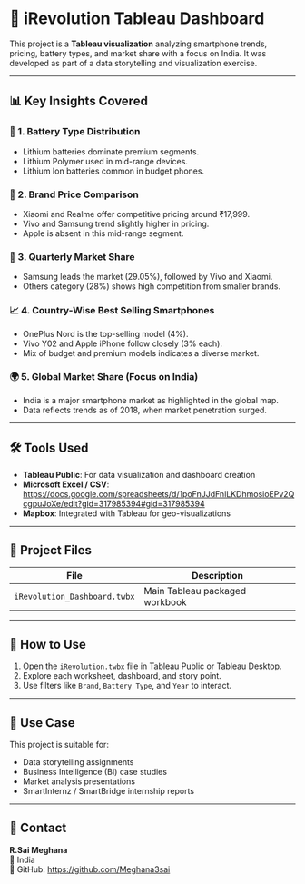 # 📱 iRevolution Tableau Dashboard

This project is a **Tableau visualization** analyzing smartphone trends, pricing, battery types, and market share with a focus on India. It was developed as part of a data storytelling and visualization exercise.

---

## 📊 Key Insights Covered

### 🔋 1. Battery Type Distribution
- Lithium batteries dominate premium segments.
- Lithium Polymer used in mid-range devices.
- Lithium Ion batteries common in budget phones.

### 💸 2. Brand Price Comparison
- Xiaomi and Realme offer competitive pricing around ₹17,999.
- Vivo and Samsung trend slightly higher in pricing.
- Apple is absent in this mid-range segment.

### 🧩 3. Quarterly Market Share
- Samsung leads the market (29.05%), followed by Vivo and Xiaomi.
- Others category (28%) shows high competition from smaller brands.

### 📈 4. Country-Wise Best Selling Smartphones
- OnePlus Nord is the top-selling model (4%).
- Vivo Y02 and Apple iPhone follow closely (3% each).
- Mix of budget and premium models indicates a diverse market.

### 🌍 5. Global Market Share (Focus on India)
- India is a major smartphone market as highlighted in the global map.
- Data reflects trends as of 2018, when market penetration surged.

---

## 🛠️ Tools Used
- **Tableau Public**: For data visualization and dashboard creation
- **Microsoft Excel / CSV**: https://docs.google.com/spreadsheets/d/1poFnJJdFnlLKDhmosioEPv2QcgpuJoXe/edit?gid=317985394#gid=317985394
- **Mapbox**: Integrated with Tableau for geo-visualizations

---

## 📁 Project Files

| File | Description |
|------|-------------|
| `iRevolution_Dashboard.twbx` | Main Tableau packaged workbook |

---

## 🚀 How to Use

1. Open the `iRevolution.twbx` file in Tableau Public or Tableau Desktop.
2. Explore each worksheet, dashboard, and story point.
3. Use filters like `Brand`, `Battery Type`, and `Year` to interact.

---

## 📌 Use Case
This project is suitable for:
- Data storytelling assignments
- Business Intelligence (BI) case studies
- Market analysis presentations
- SmartInternz / SmartBridge internship reports

---

## 📧 Contact
**R.Sai Meghana**  
📍 India  
💬 GitHub:  https://github.com/Meghana3sai
